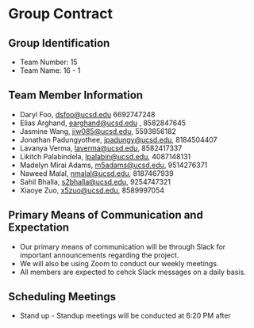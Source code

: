# Group Contract

## Group Identification
- Team Number: 15
- Team Name: 16 - 1

## Team Member Information
- Daryl Foo, dsfoo@ucsd.edu 6692747248
- Elias Arghand, earghand@ucsd.edu , 8582847645
- Jasmine Wang, jiw085@ucsd.edu, 5593856182
- Jonathan Padungyothee, jpadungy@ucsd.edu, 8184504407
- Lavanya Verma, laverma@ucsd.edu, 8582417337 
- Likitch Palabindela, lpalabin@ucsd.edu, 4087148131
- Madelyn Mirai Adams, m5adams@ucsd.edu, 9514276371
- Naweed Malal, nmalal@ucsd.edu, 8187467939
- Sahil Bhalla, s2bhalla@ucsd.edu, 9254747321
- Xiaoye Zuo, x5zuo@ucsd.edu, 8589997054

## Primary Means of Communication and Expectation
- Our primary means of communication will be through Slack for important announcements regarding the project.
- We will also be using Zoom to conduct our weekly meetings.
- All members are expected to cehck Slack messages on a daily basis.

## Scheduling Meetings
- Stand up - Standup meetings will be conducted at 6:20 PM after 
